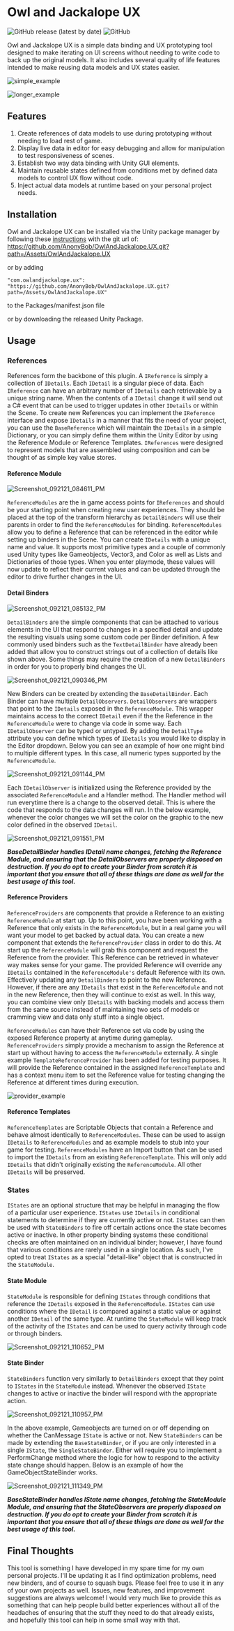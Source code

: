 # Owl and Jackalope UX

![GitHub release (latest by date)](https://img.shields.io/github/v/release/AnonyBob/OwlAndJackalope.UX) 
![GitHub](https://img.shields.io/github/license/AnonyBob/OwlAndJackalope.UX)

Owl and Jackalope UX is a simple data binding and UX prototyping tool designed to make iterating on UI screens without needing to write code to back up the original models. It also includes several quality of life features intended to make reusing data models and UX states easier.

![simple_example](https://user-images.githubusercontent.com/7310389/134276910-f89ddd49-0d1b-4dcd-9a11-ea8279499ad3.gif)

![longer_example](https://user-images.githubusercontent.com/7310389/134280647-1ac61ad6-4c9a-442b-ba7c-4549ef0ac2bf.gif)

## Features
1. Create references of data models to use during prototyping without needing to load rest of game.
2. Display live data in editor for easy debugging and allow for manipulation to test responsiveness of scenes.
3. Establish two way data binding with Unity GUI elements.
4. Maintain reusable states defined from conditions met by defined data models to control UX flow without code.
5. Inject actual data models at runtime based on your personal project needs.

## Installation
Owl and Jackalope UX can be installed via the Unity package manager by following these [instructions](https://docs.unity3d.com/Manual/upm-ui-giturl.html) with the git url of:
https://github.com/AnonyBob/OwlAndJackalope.UX.git?path=/Assets/OwlAndJackalope.UX

or by adding

```"com.owlandjackalope.ux": "https://github.com/AnonyBob/OwlAndJackalope.UX.git?path=/Assets/OwlAndJackalope.UX"```

to the Packages/manifest.json file

or by downloading the released Unity Package.

## Usage
### References
References form the backbone of this plugin. A ```IReference``` is simply a collection of ```IDetails```. Each ```IDetail``` is a singular piece of data. Each ```IReference``` can have an arbitrary number of ```IDetails``` each retrievable by a unique string name. When the contents of a ```IDetail``` change it will send out a C# event that can be used to trigger updates in other ```IDetails``` or within the Scene. To create new References you can implement the ```IReference``` interface and expose ```IDetails``` in a manner that fits the need of your project, you can use the ```BaseReference``` which will maintain the ```IDetails``` in a simple Dictionary, or you can simply define them within the Unity Editor by using the Reference Module or Reference Templates. ```IReferences``` were designed to represent models that are assembled using composition and can be thought of as simple key value stores.
#### Reference Module
![Screenshot_092121_084611_PM](https://user-images.githubusercontent.com/7310389/134270466-95fed043-2167-4509-8dcc-52914dc8ddc8.jpg)

```ReferenceModules``` are the in game access points for ```IReferences``` and should be your starting point when creating new user experiences. They should be placed at the top of the transform hierarchy as ```DetailBinders``` will use their parents in order to find the ```ReferenceModules``` for binding. ```ReferenceModules``` allow you to define a Reference that can be referenced in the editor while setting up binders in the Scene. You can create ```IDetails``` with a unique name and value. It supports most primitive types and a couple of commonly used Unity types like Gameobjects, Vector3, and Color as well as Lists and Dictionaries of those types. When you enter playmode, these values will now update to reflect their current values and can be updated through the editor to drive further changes in the UI.
#### Detail Binders
![Screenshot_092121_085132_PM](https://user-images.githubusercontent.com/7310389/134270892-768eca62-6f42-46c5-8edd-f760d0fc1c21.jpg)

```DetailBinders``` are the simple components that can be attached to various elements in the UI that respond to changes in a specified detail and update the resulting visuals using some custom code per Binder definition. A few commonly used binders such as the ```TextDetailBinder``` have already been added that allow you to construct strings out of a collection of details like shown above. Some things may require the creation of a new ```DetailBinders``` in order for you to properly bind changes the UI.

![Screenshot_092121_090346_PM](https://user-images.githubusercontent.com/7310389/134271946-3bebd101-3d3d-4fd5-ae39-87a0479da3ac.jpg)

New Binders can be created by extending the ```BaseDetailBinder```. Each Binder can have multiple ```DetailObservers```. ```DetailObservers``` are wrappers that point to the ```IDetails``` exposed in the ```ReferenceModule```. This wrapper maintains access to the correct ```IDetail``` even if the the Reference in the ```ReferenceModule``` were to change via code in some way. Each ```IDetailObserver``` can be typed or untyped. By adding the ```DetailType``` attribute you can define which types of ```IDetails``` you would like to display in the Editor dropdown. Below you can see an example of how one might bind to multiple different types. In this case, all numeric types supported by the ```ReferenceModule```.

![Screenshot_092121_091144_PM](https://user-images.githubusercontent.com/7310389/134272637-28da1699-b8f6-42bb-8a76-c2c5de369542.jpg)

Each ```IDetailObserver``` is initialized using the Reference provided by the associated ```ReferenceModule``` and a Handler method. The Handler method will run everytime there is a change to the observed detail. This is where the code that responds to the data changes will run. In the below example, whenever the color changes we will set the color on the graphic to the new color defined in the observed ```IDetail```.

![Screenshot_092121_091551_PM](https://user-images.githubusercontent.com/7310389/134273024-5d7d9abd-c1db-405e-bfcd-b9eaa7a881d1.jpg)

***BaseDetailBinder handles IDetail name changes, fetching the Reference Module, and ensuring that the DetailObservers are properly disposed on destruction. If you do opt to create your Binder from scratch it is important that you ensure that all of these things are done as well for the best usage of this tool.***

#### Reference Providers
```ReferenceProviders``` are components that provide a Reference to an existing ```ReferenceModule``` at start up. Up to this point, you have been working with a Reference that only exists in the ```ReferenceModule```, but in a real game you will want your model to get backed by actual data. You can create a new component that extends the ```ReferenceProvider``` class in order to do this. At start up the ```ReferenceModule``` will grab this component and request the Reference from the provider. This Reference can be retrieved in whatever way makes sense for your game. The provided Reference will override any ```IDetails``` contained in the ```ReferenceModule's``` default Reference with its own. Effectively updating any ```DetailBinders``` to point to the new Reference. However, if there are any ```IDetails``` that exist in the ```ReferenceModule``` and not in the new Reference, then they will continue to exist as well. In this way, you can combine view only ```IDetails``` with backing models and access them from the same source instead of maintaining two sets of models or cramming view and data only stuff into a single object.

```ReferenceModules``` can have their Reference set via code by using the exposed Reference property at anytime during gameplay. ```ReferenceProviders``` simply provide a mechanism to assign the Reference at start up without having to access the ```ReferenceModule``` externally. A single example ```TemplateReferenceProvider``` has been added for testing purposes. It will provide the Reference contained in the assigned ```ReferenceTemplate``` and has a context menu item to set the Reference value for testing changing the Reference at different times during execution.

![provider_example](https://user-images.githubusercontent.com/7310389/134281237-c3f8dde4-c69d-4be9-9b9a-c154a92f03e7.gif)

#### Reference Templates
```ReferenceTemplates``` are Scriptable Objects that contain a Reference and behave almost identically to ```ReferenceModules```. These can be used to assign ```IDetails``` to ```ReferenceModules``` and as example models to stub into your game for testing. ```ReferenceModules``` have an Import button that can be used to import the ```IDetails``` from an existing ```ReferenceTemplate```. This will only add ```IDetails``` that didn't originally existing the ```ReferenceModule```. All other ```IDetails``` will be preserved. 

### States
```IStates``` are an optional structure that may be helpful in managing the flow of a particular user experience. ```IStates``` use ```IDetails``` in conditional statements to determine if they are currently active or not. ```IStates``` can then be used with ```StateBinders``` to fire off certain actions once the state becomes active or inactive. In other property binding systems these conditional checks are often maintained on an individual binder; however, I have found that various conditions are rarely used in a single location. As such, I've opted to treat ```IStates``` as a special "detail-like" object that is constructed in the ```StateModule```.

#### State Module
```StateModule``` is responsible for defining ```IStates``` through conditions that reference the ```IDetails``` exposed in the ```ReferenceModule```. ```IStates``` can use conditions where the ```IDetail``` is compared against a static value or against another ```IDetail``` of the same type. At runtime the ```StateModule``` will keep track of the activity of the ```IStates``` and can be used to query activity through code or through binders.

![Screenshot_092121_110652_PM](https://user-images.githubusercontent.com/7310389/134281945-31da3b49-edd5-4a78-bbc9-223c9b09fae8.jpg)

#### State Binder
```StateBinders``` function very similarly to ```DetailBinders``` except that they point to ```IStates``` in the ```StateModule``` instead. Whenever the observed ```IState``` changes to active or inactive the binder will respond with the appropriate action.

![Screenshot_092121_110957_PM](https://user-images.githubusercontent.com/7310389/134282157-953f2d2b-c51a-400a-b4b0-2fed04f876a4.jpg)

In the above example, Gameobjects are turned on or off depending on whether the CanMessage ```IState``` is active or not. New ```StateBinders``` can be made by extending the ```BaseStateBinder```, or if you are only interested in a single ```IState```, the ```SingleStateBinder```. Either will require you to implement a PerformChange method where the logic for how to respond to the activity state change should happen. Below is an example of how the GameObjectStateBinder works.

![Screenshot_092121_111349_PM](https://user-images.githubusercontent.com/7310389/134282422-85a6a161-b0fe-4731-8ae1-e711d51fff95.jpg)

***BaseStateBinder handles IState name changes, fetching the StateModule Module, and ensuring that the StateObservers are properly disposed on destruction. If you do opt to create your Binder from scratch it is important that you ensure that all of these things are done as well for the best usage of this tool.***

## Final Thoughts
This tool is something I have developed in my spare time for my own personal projects. I'll be updating it as I find optimization problems, need new binders, and of course to squash bugs. Please feel free to use it in any of your own projects as well. Issues, new features, and improvement suggestions are always welcome! I would very much like to provide this as something that can help people build better experiences without all of the headaches of ensuring that the stuff they need to do that already exists, and hopefully this tool can help in some small way with that.
